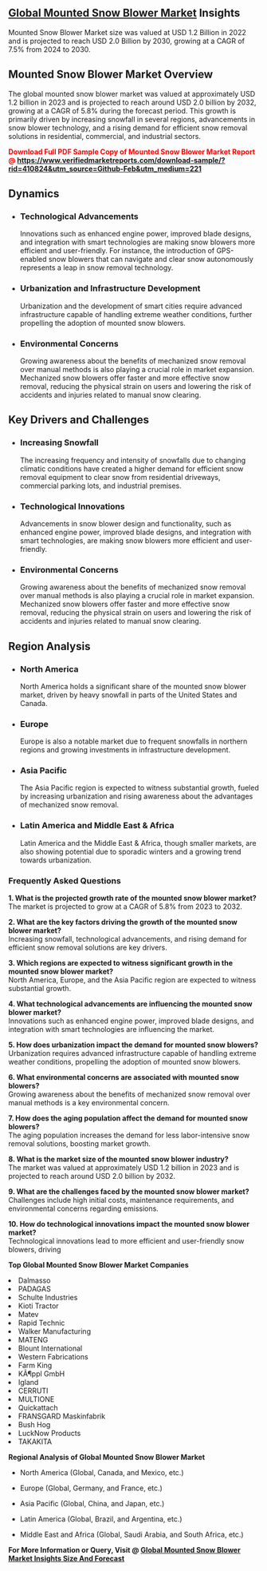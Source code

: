 <h2><a href="https://www.verifiedmarketreports.com/download-sample/?rid=410824&amp;utm_source=Github&amp;utm_medium=221" target="_blank">Global Mounted Snow Blower Market</a> Insights</h2><p>Mounted Snow Blower Market size was valued at USD 1.2 Billion in 2022 and is projected to reach USD 2.0 Billion by 2030, growing at a CAGR of 7.5% from 2024 to 2030.</p><p> <h2>Mounted Snow Blower Market Overview</h2> <p>The global mounted snow blower market was valued at approximately USD 1.2 billion in 2023 and is projected to reach around USD 2.0 billion by 2032, growing at a CAGR of 5.8% during the forecast period. This growth is primarily driven by increasing snowfall in several regions, advancements in snow blower technology, and a rising demand for efficient snow removal solutions in residential, commercial, and industrial sectors. </p> <p><strong><p><span class=""><span style="color: #ff0000;"><strong>Download Full PDF Sample Copy of Mounted Snow Blower Market Report</strong> @ </span><a href="https://www.verifiedmarketreports.com/download-sample/?rid=410824&amp;utm_source=Github-Feb&amp;utm_medium=221" target="_blank">https://www.verifiedmarketreports.com/download-sample/?rid=410824&amp;utm_source=Github-Feb&amp;utm_medium=221</a></span></p></strong></p> <h2>Dynamics</h2> <ul> <li><h3>Technological Advancements</h3> <p>Innovations such as enhanced engine power, improved blade designs, and integration with smart technologies are making snow blowers more efficient and user-friendly. For instance, the introduction of GPS-enabled snow blowers that can navigate and clear snow autonomously represents a leap in snow removal technology. </p> </li> <li><h3>Urbanization and Infrastructure Development</h3> <p>Urbanization and the development of smart cities require advanced infrastructure capable of handling extreme weather conditions, further propelling the adoption of mounted snow blowers. </p> </li> <li><h3>Environmental Concerns</h3> <p>Growing awareness about the benefits of mechanized snow removal over manual methods is also playing a crucial role in market expansion. Mechanized snow blowers offer faster and more effective snow removal, reducing the physical strain on users and lowering the risk of accidents and injuries related to manual snow clearing. </p> </li> </ul> <h2>Key Drivers and Challenges</h2> <ul> <li><h3>Increasing Snowfall</h3> <p>The increasing frequency and intensity of snowfalls due to changing climatic conditions have created a higher demand for efficient snow removal equipment to clear snow from residential driveways, commercial parking lots, and industrial premises. </p> </li> <li><h3>Technological Innovations</h3> <p>Advancements in snow blower design and functionality, such as enhanced engine power, improved blade designs, and integration with smart technologies, are making snow blowers more efficient and user-friendly. </p> </li> <li><h3>Environmental Concerns</h3> <p>Growing awareness about the benefits of mechanized snow removal over manual methods is also playing a crucial role in market expansion. Mechanized snow blowers offer faster and more effective snow removal, reducing the physical strain on users and lowering the risk of accidents and injuries related to manual snow clearing. </p> </li> </ul> <h2>Region Analysis</h2> <ul> <li><h3>North America</h3> <p>North America holds a significant share of the mounted snow blower market, driven by heavy snowfall in parts of the United States and Canada. </p> </li> <li><h3>Europe</h3> <p>Europe is also a notable market due to frequent snowfalls in northern regions and growing investments in infrastructure development. </p> </li> <li><h3>Asia Pacific</h3> <p>The Asia Pacific region is expected to witness substantial growth, fueled by increasing urbanization and rising awareness about the advantages of mechanized snow removal. </p> </li> <li><h3>Latin America and Middle East & Africa</h3> <p>Latin America and the Middle East & Africa, though smaller markets, are also showing potential due to sporadic winters and a growing trend towards urbanization. </p> </li> </ul> <h3>Frequently Asked Questions</h3> <p><strong>1. What is the projected growth rate of the mounted snow blower market?</strong><br> The market is projected to grow at a CAGR of 5.8% from 2023 to 2032. </p> <p><strong>2. What are the key factors driving the growth of the mounted snow blower market?</strong><br> Increasing snowfall, technological advancements, and rising demand for efficient snow removal solutions are key drivers. </p> <p><strong>3. Which regions are expected to witness significant growth in the mounted snow blower market?</strong><br> North America, Europe, and the Asia Pacific region are expected to witness substantial growth. </p> <p><strong>4. What technological advancements are influencing the mounted snow blower market?</strong><br> Innovations such as enhanced engine power, improved blade designs, and integration with smart technologies are influencing the market. </p> <p><strong>5. How does urbanization impact the demand for mounted snow blowers?</strong><br> Urbanization requires advanced infrastructure capable of handling extreme weather conditions, propelling the adoption of mounted snow blowers. </p> <p><strong>6. What environmental concerns are associated with mounted snow blowers?</strong><br> Growing awareness about the benefits of mechanized snow removal over manual methods is a key environmental concern. </p> <p><strong>7. How does the aging population affect the demand for mounted snow blowers?</strong><br> The aging population increases the demand for less labor-intensive snow removal solutions, boosting market growth. </p> <p><strong>8. What is the market size of the mounted snow blower industry?</strong><br> The market was valued at approximately USD 1.2 billion in 2023 and is projected to reach around USD 2.0 billion by 2032. </p> <p><strong>9. What are the challenges faced by the mounted snow blower market?</strong><br> Challenges include high initial costs, maintenance requirements, and environmental concerns regarding emissions. </p> <p><strong>10. How do technological innovations impact the mounted snow blower market?</strong><br> Technological innovations lead to more efficient and user-friendly snow blowers, driving</p><p><strong>Top Global Mounted Snow Blower Market Companies</strong></p><div data-test-id=""><p><li>Dalmasso</li><li> PADAGAS</li><li> Schulte Industries</li><li> Kioti Tractor</li><li> Matev</li><li> Rapid Technic</li><li> Walker Manufacturing</li><li> MATENG</li><li> Blount International</li><li> Western Fabrications</li><li> Farm King</li><li> KÃ¶ppl GmbH</li><li> Igland</li><li> CERRUTI</li><li> MULTIONE</li><li> Quickattach</li><li> FRANSGARD Maskinfabrik</li><li> Bush Hog</li><li> LuckNow Products</li><li> TAKAKITA</li></p><div><strong>Regional Analysis of&nbsp;Global Mounted Snow Blower Market</strong></div><ul><li dir="ltr"><p dir="ltr">North America&nbsp;(Global, Canada, and Mexico, etc.)</p></li><li dir="ltr"><p dir="ltr">Europe (Global, Germany, and France, etc.)</p></li><li dir="ltr"><p dir="ltr">Asia Pacific&nbsp;(Global, China, and Japan, etc.)</p></li><li dir="ltr"><p dir="ltr">Latin America&nbsp;(Global, Brazil, and Argentina, etc.)</p></li><li dir="ltr">Middle East and Africa&nbsp;(Global, Saudi Arabia, and South Africa, etc.)</li></ul><p><strong>For More Information or Query, Visit @&nbsp;</strong><strong><a href="https://www.verifiedmarketreports.com/product/mounted-snow-blower-market/?utm_source=Github&amp;utm_medium=221" target="_blank">Global Mounted Snow Blower Market Insights Size And Forecast</a></strong></p></div>
